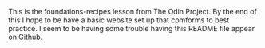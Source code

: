 This is the foundations-recipes lesson from The Odin Project.
By the end of this I hope to be have a basic website set up that comforms to best practice. 
I seem to be having some trouble having this README file appear on Github.